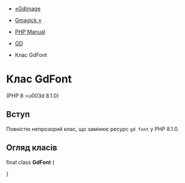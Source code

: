 - [«GdImage](class.gdimage.md)
- [Gmagick »](book.gmagick.md)

- [PHP Manual](index.md)
- [GD](book.image.md)
- Клас GdFont

# Клас GdFont

(PHP 8 \>u003d 8.1.0)

## Вступ

Повністю непрозорий клас, що замінює ресурс `gd font` у PHP 8.1.0.

## Огляд класів

final class **GdFont** {

}
